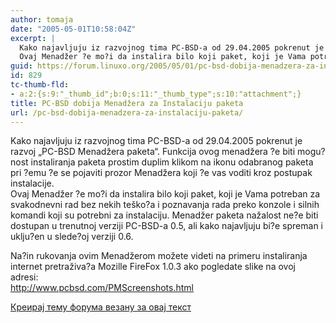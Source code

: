 ```yaml
---
author: tomaja
date: "2005-05-01T10:58:04Z"
excerpt: |
  Kako najavljuju iz razvojnog tima PC-BSD-a od 29.04.2005 pokrenut je razvoj "PC-BSD Menadžera paketa". Funkcija ovog menadžera ?e biti mogu?nost instaliranja paketa prostim duplim klikom na ikonu odabranog paketa pri ?emu ?e se pojaviti prozor Menadžera koji ?e vas voditi kroz postupak instalacije.
  Ovaj Menadžer ?e mo?i da instalira bilo koji paket, koji je Vama potreban za svakodnevni rad bez nekih teško?a i poznavanja rada preko konzole i silnih komandi koji su potrebni za instalaciju.
guid: https://forum.linuxo.org/2005/05/01/pc-bsd-dobija-menadzera-za-instalaciju-paketa/
id: 829
tc-thumb-fld:
- a:2:{s:9:"_thumb_id";b:0;s:11:"_thumb_type";s:10:"attachment";}
title: PC-BSD dobija Menadžera za Instalaciju paketa
url: /pc-bsd-dobija-menadzera-za-instalaciju-paketa/
---
```

Kako najavljuju iz razvojnog tima PC-BSD-a od 29.04.2005 pokrenut je razvoj &#8222;PC-BSD Menadžera paketa&#8220;. Funkcija ovog menadžera ?e biti mogu?nost instaliranja paketa prostim duplim klikom na ikonu odabranog paketa pri ?emu ?e se pojaviti prozor Menadžera koji ?e vas voditi kroz postupak instalacije.  
Ovaj Menadžer ?e mo?i da instalira bilo koji paket, koji je Vama potreban za svakodnevni rad bez nekih teško?a i poznavanja rada preko konzole i silnih komandi koji su potrebni za instalaciju. <!--break-->Menadžer paketa nažalost ne?e biti dostupan u trenutnoj verziji PC-BSD-a 0.5, ali kako najavljuju bi?e spreman i uklju?en u slede?oj verziji 0.6.

Na?in rukovanja ovim Menadžerom možete videti na primeru instaliranja internet pretraživa?a Mozille FireFox 1.0.3 ako pogledate slike na ovoj adresi:  
http://www.pcbsd.com/PMScreenshots.html

[Креирај тему форума везану за овај текст](https://linuxo.org/nova-tema-na-forumu/?se_pid=829)
